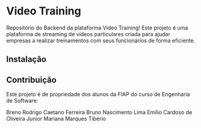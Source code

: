 # Video Training

Repositório do Backend da plataforma Video Training! 
Este projeto é uma plataforma de streaming de vídeos particulares criada para ajudar empresas a realizar treinamentos com seus funcionários de forma eficiente.

## Instalação


## Contribuição

Este projeto é de propriedade dos alunos da FIAP do curso de Engenharia de Software: 

Breno Rodrigo Caetano Ferreira
Bruno Nascimento Lima
Emilio Cardoso de Oliveira Junior
Mariana Marques Tibério
